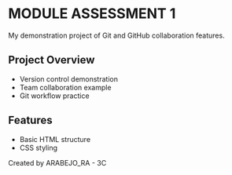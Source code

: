 # MODULE ASSESSMENT 1

My demonstration project of Git and GitHub collaboration features.

## Project Overview
- Version control demonstration
- Team collaboration example
- Git workflow practice

## Features
- Basic HTML structure
- CSS styling

Created by ARABEJO_RA - 3C
